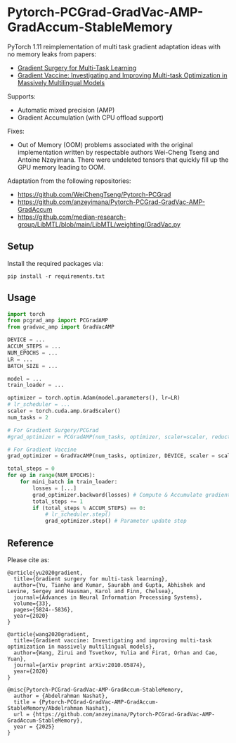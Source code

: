 # Pytorch-PCGrad-GradVac-AMP-GradAccum-StableMemory

PyTorch 1.11 reimplementation of multi task gradient adaptation ideas with no memory leaks from papers:
- [Gradient Surgery for Multi-Task Learning](https://arxiv.org/abs/2001.06782)
- [Gradient Vaccine: Investigating and Improving Multi-task Optimization in Massively Multilingual Models](https://arxiv.org/abs/2010.05874)

Supports:
- Automatic mixed precision (AMP)
- Gradient Accumulation (with CPU offload support)

Fixes:
- Out of Memory (OOM) problems associated with the original implementation written by respectable authors Wei-Cheng Tseng and Antoine Nzeyimana. There were undeleted tensors that quickly fill up the GPU memory leading to OOM.

Adaptation from the following repositories:
- https://github.com/WeiChengTseng/Pytorch-PCGrad
- https://github.com/anzeyimana/Pytorch-PCGrad-GradVac-AMP-GradAccum
- https://github.com/median-research-group/LibMTL/blob/main/LibMTL/weighting/GradVac.py

## Setup
Install the required packages via:
```
pip install -r requirements.txt
```

## Usage

```python
import torch
from pcgrad_amp import PCGradAMP
from gradvac_amp import GradVacAMP

DEVICE = ...
ACCUM_STEPS = ...
NUM_EPOCHS = ...
LR = ...
BATCH_SIZE = ...

model = ...
train_loader = ...

optimizer = torch.optim.Adam(model.parameters(), lr=LR)
# lr_scheduler = ...
scaler = torch.cuda.amp.GradScaler()
num_tasks = 2

# For Gradient Surgery/PCGrad
#grad_optimizer = PCGradAMP(num_tasks, optimizer, scaler=scaler, reduction='sum', cpu_offload= False)

# For Gradient Vaccine
grad_optimizer = GradVacAMP(num_tasks, optimizer, DEVICE, scaler = scaler, beta = 1e-2, reduction='sum', cpu_offload = False)

total_steps = 0
for ep in range(NUM_EPOCHS):
    for mini_batch in train_loader:
        losses = [...]
        grad_optimizer.backward(losses) # Compute & Accumulate gradients
        total_steps += 1
        if (total_steps % ACCUM_STEPS) == 0:
            # lr_scheduler.step()
            grad_optimizer.step() # Parameter update step

```


## Reference

Please cite as:

```
@article{yu2020gradient,
  title={Gradient surgery for multi-task learning},
  author={Yu, Tianhe and Kumar, Saurabh and Gupta, Abhishek and Levine, Sergey and Hausman, Karol and Finn, Chelsea},
  journal={Advances in Neural Information Processing Systems},
  volume={33},
  pages={5824--5836},
  year={2020}
}

@article{wang2020gradient,
  title={Gradient vaccine: Investigating and improving multi-task optimization in massively multilingual models},
  author={Wang, Zirui and Tsvetkov, Yulia and Firat, Orhan and Cao, Yuan},
  journal={arXiv preprint arXiv:2010.05874},
  year={2020}
}

@misc{Pytorch-PCGrad-GradVac-AMP-GradAccum-StableMemory,
  author = {Abdelrahman Nashat},
  title = {Pytorch-PCGrad-GradVac-AMP-GradAccum-StableMemory/Abdelrahman Nashat},
  url = {https://github.com/anzeyimana/Pytorch-PCGrad-GradVac-AMP-GradAccum-StableMemory},
  year = {2025}
}
```

